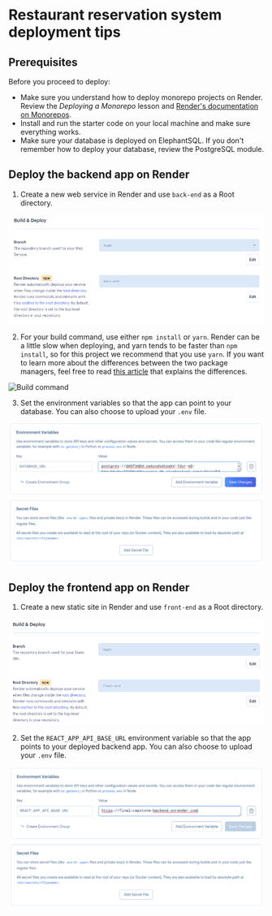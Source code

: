 # Restaurant reservation system deployment tips

## Prerequisites

Before you proceed to deploy:

- Make sure you understand how to deploy monorepo projects on Render. Review the *Deploying a Monorepo* lesson and [Render's documentation on Monorepos](https://render.com/docs/monorepo-support).
- Install and run the starter code on your local machine and make sure everything works.
- Make sure your database is deployed on ElephantSQL. If you don't remember how to deploy your database, review the PostgreSQL module.

## Deploy the backend app on Render

1. Create a new web service in Render and use `back-end` as a Root directory.

![Build and Deploy](build-and-deploy.png)

2. For your build command, use either `npm install` or `yarn`. Render can be a little slow when deploying, and yarn tends to be faster than `npm install`, so for this project we recommend that you use `yarn`. If you want to learn more about the differences between the two package managers, feel free to read [this article](https://stackshare.io/stackups/npm-vs-yarn) that explains the differences.

![Build command](buildcommand.png)

3. Set the environment variables so that the app can point to your database. You can also choose to upload your `.env` file.

![Environment variables](environment-variables.png)

## Deploy the frontend app on Render

1. Create a new static site in Render and use `front-end` as a Root directory.

![Build and Deploy](frontend-build.png)

2. Set the `REACT_APP_API_BASE_URL` environment variable so that the app points to your deployed backend app. You can also choose to upload your `.env` file.

![FE environment variables](frontend-env.png)


